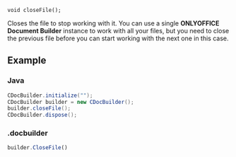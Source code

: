 `void closeFile();`

Closes the file to stop working with it. You can use a single **ONLYOFFICE Document Builder** instance to work with all your files, but you need to close the previous file before you can start working with the next one in this case.

## Example

### Java

``` java
CDocBuilder.initialize("");
CDocBuilder builder = new CDocBuilder();
builder.closeFile();
CDocBuilder.dispose();
```

### .docbuilder

```ts
builder.CloseFile()
```
